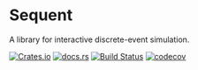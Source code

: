 Sequent
===
A library for interactive discrete-event simulation.

[![Crates.io](https://img.shields.io/crates/v/sequent?style=flat-square&logo=rust)](https://crates.io/crates/sequent)
[![docs.rs](https://img.shields.io/badge/docs.rs-sequent-blue?style=flat-square&logo=docs.rs)](https://docs.rs/sequent)
[![Build Status](https://img.shields.io/github/workflow/status/kindredgroup/sequent/Cargo%20build?style=flat-square&logo=github)](https://github.com/kindredgroup/sequent/actions/workflows/master.yml)
[![codecov](https://img.shields.io/codecov/c/github/kindredgroup/sequent/master?style=flat-square&logo=codecov)](https://codecov.io/gh/kindredgroup/sequent)